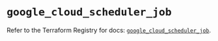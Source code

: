 # `google_cloud_scheduler_job`

Refer to the Terraform Registry for docs: [`google_cloud_scheduler_job`](https://registry.terraform.io/providers/hashicorp/google/6.33.0/docs/resources/cloud_scheduler_job).
